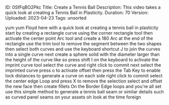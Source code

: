 ID: 0SfFqBO2Pkc
Title: Create a Tennis Ball
Description: This video takes a quick look at creating a Tennis Ball in Plasticity.
Duration: 70
Version: 
Uploaded: 2023-04-23
Tags: unsorted

yum yum Floyd here with a quick look at
creating a tennis ball in plasticity
start by creating a rectangle curve
using the corner rectangle tool then
activate the center point Arc tool and
create a 180 Arc at the end of the
rectangle use the trim tool to remove
the segment between the two shapes then
select both curves and use the keyboard
shortcut J to join the curves into a
single curve next create a sphere solid
with the diameter larger than the height
of the curve like so
press shift I on the keyboard to
activate the imprint curve tool select
the curve and right click to commit next
select the imprinted curve press o to
activate offset then press the Tab Key
to enable lock distances to generate a
curve on each side right click to commit
select the center edge Loop and press X
to remove the selection select and
offset the new face then create fillets
On the Border Edge loops and you're all
set use this simple method to generate a
tennis ball seam or similar details such
as curved panel seams on your assets oh
look at the time
foreign
